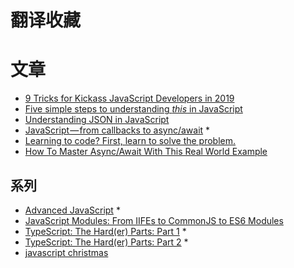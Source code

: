 
# 翻译收藏

# 文章
+ [9 Tricks for Kickass JavaScript Developers in 2019](https://levelup.gitconnected.com/9-tricks-for-kickass-javascript-developers-in-2019-eb01dd3def2a)
+ [Five simple steps to understanding *this* in JavaScript](https://javascript.christmas/2018/17)
+ [Understanding JSON in JavaScript](https://itnext.io/understanding-json-in-javascript-5098876d0915)
+ [JavaScript — from callbacks to async/await](https://medium.freecodecamp.org/javascript-from-callbacks-to-async-await-1cc090ddad99) *
+ [Learning to code? First, learn to solve the problem.](https://medium.freecodecamp.org/learning-to-code-first-learn-to-solve-the-problem-128475b91301)
+ [How To Master Async/Await With This Real World Example](https://medium.freecodecamp.org/how-to-master-async-await-with-this-real-world-example-19107e7558ad)



## 系列

+ [Advanced JavaScript](https://tylermcginnis.com/courses/advanced-javascript/) *
+ [JavaScript Modules: From IIFEs to CommonJS to ES6 Modules](https://tylermcginnis.com/javascript-modules-iifes-commonjs-esmodules/)
+ [TypeScript: The Hard(er) Parts: Part 1](https://codeburst.io/typescript-the-hard-er-parts-part-1-88dd366c4544) *
+ [TypeScript: The Hard(er) Parts: Part 2](https://codeburst.io/typescript-the-hard-er-parts-part-2-d85c08c99ec3) *
+ [javascript christmas](https://javascript.christmas/)
